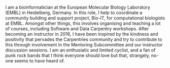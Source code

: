 I am a bioinformatician at the European Molecular Biology Laboratory (EMBL) in Heidelberg, Germany.
In this role, I help to coordinate a community building and support project, Bio-IT, for computational
biologists at EMBL. Amongst other things, this involves organising and teaching a lot of courses, 
including Software and Data Carpentry workshops. After becoming an instructor in 2016, I have been
inspired by the kindness and positivity that pervades the Carpentries community and try to contribute
to this through involvement in the Mentoring Subcommittee and our instructor discussion sessions.
I am an enthusiatic and limited cyclist, and a fan of punk rock bands that I think everyone should
love but that, strangely, no-one seems to have heard of.
